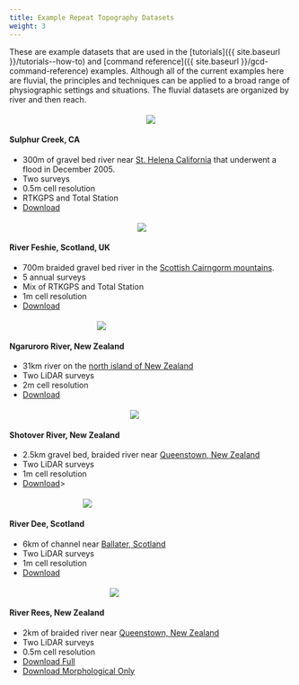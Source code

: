 ```yaml
---
title: Example Repeat Topography Datasets
weight: 3
---
```


These are example datasets that are used in the [tutorials]({{ site.baseurl }}/tutorials--how-to) and [command reference]({{ site.baseurl }}/gcd-command-reference) examples. Although all of the current examples here are fluvial, the principles and techniques can be applied to a broad range of physiographic settings and situations. The fluvial datasets are organized by river and then reach.

<div class="row">
    <div class="columns medium-4 small-12">
        <div class="card">
            <div style="text-align: center; padding: 5px 5px 0 5px">
                <img src="{{ site.baseurl }}/assets/images/datasets/sulphur_200h.png">
            </div>
            <div class="card-section">
                <h4>Sulphur Creek, CA</h4>
                <ul>
                    <li>300m of gravel bed river near <i class="fa fa-map-marker"></i> <a href="https://www.google.com/maps/place/38%C2%B029'44.0%22N+122%C2%B028'09.0%22W/@38.4958086,-122.4803136,4904m/data=!3m1!1e3!4m5!3m4!1s0x0:0x0!8m2!3d38.49555!4d-122.469166">St. Helena California</a> that underwent a flood in December 2005.</li>
                    <li>Two surveys</li>
                    <li>0.5m cell resolution</li>
                    <li>RTKGPS and Total Station</li>
                    <li><a href="">Download</a></li>
                </ul>
            </div>
        </div>     
    </div>
    <div class="columns medium-4 small-12">
        <div class="card">
            <div style="text-align: center; padding: 5px 5px 0 5px">
                <img src="{{ site.baseurl }}/assets/images/datasets/feshie_200h.png">
            </div>
            <div class="card-section">
                <h4>River Feshie, Scotland, UK</h4>
                <ul>
                    <li>700m braided gravel bed river in the <i class="fa fa-map-marker"></i> <a href="https://www.google.com/maps/place/57%C2%B000'41.4%22N+3%C2%B054'16.1%22W/@57.0099348,-3.9000104,6821m/data=!3m1!1e3!4m5!3m4!1s0x0:0x0!8m2!3d57.01149!4d-3.90446">Scottish Cairngorm mountains</a>.</li>
                    <li>5 annual surveys</li>
                    <li>Mix of RTKGPS and Total Station</li>
                    <li>1m cell resolution</li>
                    <li><a href="https://s3-us-west-2.amazonaws.com/etalweb.joewheaton.org/GCD/GCD7/Tutorials/GeoTERM_Feshie.zip">Download</a></li>
                </ul>
            </div>
        </div>
    </div>
    <div class="columns medium-4 small-12">
        <div class="card">
            <div style="text-align: center; padding: 5px 5px 0 5px">
                <img src="{{ site.baseurl }}/assets/images/datasets/ngaruroro_200t.png">
            </div>
            <div class="card-section">
                <h4>Ngaruroro River, New Zealand</h4>
                <ul>
                    <li>31km river on the <i class="fa fa-map-marker"></i> <a href="https://www.google.com/maps/place/39%C2%B035'58.6%22S+176%C2%B043'23.7%22E/@-39.6060374,176.6490462,27291m/data=!3m1!1e3!4m5!3m4!1s0x0:0x0!8m2!3d-39.599602!4d176.723239">north island of New Zealand</a></li>
                    <li>Two LiDAR surveys</li>
                    <li>2m cell resolution</li>
                    <li><a href="https://s3-us-west-2.amazonaws.com/etalweb.joewheaton.org/GCD/GCD7/Tutorials/GeoTERM_HBRC.zip">Download</a></li>
                </ul>
            </div>
        </div>
    </div>
</div>

<div class="row">
    <div class="columns medium-4 small-12">
        <div class="card">
            <div style="text-align: center; padding: 5px 5px 0 5px">    
                <img src="{{ site.baseurl }}/assets/images/datasets/shotover_200h.png">
            </div>
            <div class="card-section">
                <h4>Shotover River, New Zealand</h4>
                <ul>
                    <li>2.5km gravel bed, braided river near <i class="fa fa-map-marker"></i> <a href="https://www.google.com/maps/place/45%C2%B000'35.1%22S+168%C2%B045'56.3%22E/@-45.0103208,168.7612985,3923m/data=!3m1!1e3!4m5!3m4!1s0x0:0x0!8m2!3d-45.009756!4d168.765638">Queenstown, New Zealand</a></li>
                    <li>Two LiDAR surveys</li>
                    <li>1m cell resolution</li>
                    <li><a href="https://s3-us-west-2.amazonaws.com/etalweb.joewheaton.org/GCD/GCD7/Tutorials/GeoTERM_ORC.zip">Download</a>></li>
                </ul>
            </div>
        </div>     
    </div>
    <div class="columns medium-4 small-12">
        <div class="card">
            <div style="text-align: center; padding: 5px 5px 0 5px">    
                <img src="{{ site.baseurl }}/assets/images/datasets/dee_200t.png">
            </div>
            <div class="card-section">
                <h4>River Dee, Scotland</h4>
                <ul>
                    <li>6km of channel near <i class="fa fa-map-marker"></i> <a href="https://www.google.com/maps/place/57%C2%B002'53.9%22N+3%C2%B003'09.3%22W/@57.0490441,-3.0938372,8093m/data=!3m1!1e3!4m5!3m4!1s0x0:0x0!8m2!3d57.048317!4d-3.052569">Ballater, Scotland</a></li>
                    <li>Two LiDAR surveys</li>
                    <li>1m cell resolution</li>
                    <li><a href="https://s3-us-west-2.amazonaws.com/etalweb.joewheaton.org/GCD/GCD7/Tutorials/GeoTERM_SEPA.zip">Download</a></li>
                </ul>
            </div>
        </div>
    </div>
    <div class="columns medium-4 small-12">
        <div class="card">
            <div style="text-align: center; padding: 5px 5px 0 5px">    
                <img src="{{ site.baseurl }}/assets/images/datasets/rees_200t.png">
            </div>
            <div class="card-section">
                <h4>River Rees, New Zealand</h4>
                <ul>
                    <li>2km of braided river near <i class="fa fa-map-marker"></i> <a href="https://www.google.com/maps/place/44%C2%B046'38.6%22S+168%C2%B024'17.9%22E/@-44.7767196,168.3891697,7451m/data=!3m1!1e3!4m5!3m4!1s0x0:0x0!8m2!3d-44.777379!4d168.404972">Queenstown, New Zealand</a></li>
                    <li>Two LiDAR surveys</li>
                    <li>0.5m cell resolution</li>
                    <li><a href="https://s3-us-west-2.amazonaws.com/etalweb.joewheaton.org/GCD/GCD7/Tutorials/GeoTERM_Rees.zip">Download Full</a></li>
                    <li><a href="https://s3-us-west-2.amazonaws.com/etalweb.joewheaton.org/GCD/GCD7/Tutorials/MaskOnly_MorphologicalApproach.zip">Download Morphological Only</a></li>
                </ul>
            </div>
        </div>
    </div>
</div>